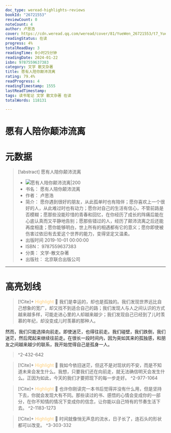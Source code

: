 ```yaml
---
doc_type: weread-highlights-reviews
bookId: "26721553"
reviewCount: 0
noteCount: 4
author: 卢思浩
cover: https://cdn.weread.qq.com/weread/cover/81/YueWen_26721553/t7_YueWen_26721553.jpg
readingStatus: 在读
progress: 4%
totalReadDay: 3
readingTime: 0小时25分钟
readingDate: 2024-01-22
isbn: 9787559637383
category: 文学 散文杂著
title: 愿有人陪你颠沛流离
rating: 79.4%
readProgress: 4
readingTimestamp: 1555
lastReadTimestamp: 
tags: 读书笔记 文学 散文杂著 在读
totalWords: 118131

---
```


# 愿有人陪你颠沛流离

# 元数据
> [!abstract] 愿有人陪你颠沛流离
> - ![ 愿有人陪你颠沛流离|200](https://cdn.weread.qq.com/weread/cover/81/YueWen_26721553/t7_YueWen_26721553.jpg)
> - 书名： 愿有人陪你颠沛流离
> - 作者： 卢思浩
> - 简介：     愿你遇到很好的朋友，从此孤单时也有陪伴；愿你喜欢上一个很好的人，从此难过时也有动力；愿你对自己的生活有信心，不管前路是否模糊；愿那些没能珍惜的青春和回忆，在你经历了成长的阵痛后能在心底认真而又平静地告别；愿那些错过的人，经历了颠沛流离之后还能再度相逢；愿你能够明白，世上所有的相遇都有它的意义；愿你即使被伤害过依旧有去爱这个世界的能力，变得坚定又温柔。
> - 出版时间 2019-10-01 00:00:00
> - ISBN： 9787559637383
> - 分类： 文学-散文杂著
> - 出版社： 北京联合出版公司



---

# 高亮划线



> [!Cite]+ <span style="color: #ffce78;">Highlight</span>
> 📌 我们是幸运的，却也是孤独的。我们发现世界远比自己想象的宽广，却又找不到适合自己的路；我们发现人与人之间认识的方式越来越多样，可能走进心里的人却越来越少；我们发现自己已经到了儿时羡慕的年纪，却没变成儿时羡慕的那种人。
> 
 然而，我们只能选择向前走。即使迷茫，也得往前走。我们碰壁，我们跌倒，我们迷茫，然后爬起来继续往前走。在很长一段时间内，因为突如其来的孤独感，和朋友之间越来越少的联系，我开始觉得自己是孤身一人。
> ^2-432-642


> [!Cite]+ <span style="color: #ffce78;">Highlight</span>
> 📌 我如今依旧迷茫，但这不是对现状的不安，而是不知道未来会发生什么。我想，只要我们还在向前走，就无法确信明天会发生什么。正因为如此，今天的我们才要把现下的每一步走好。
> ^2-977-1064


> [!Cite]+ <span style="color: #ffce78;">Highlight</span>
> 📌 也许你刚读完一本书后觉得并没有什么用，但是坚持下去，你就会发现大有不同。那些读过的书、感悟的心情会变成你的一部分，在你不知情的情况下变成你的信念，让你能以自己特有的节奏生活下去。
> ^2-1183-1273



> [!Cite]+ <span style="color: #ffce78;">Highlight</span>
> 📌 时间就像悄无声息的流水，日子长了，连石头的形状都可以改变。
> ^3-303-332


